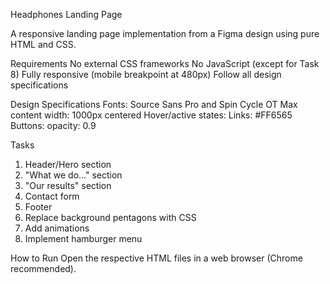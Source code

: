Headphones Landing Page

A responsive landing page implementation from a Figma design using pure HTML and CSS.

Requirements
 No external CSS frameworks
 No JavaScript (except for Task 8)
 Fully responsive (mobile breakpoint at 480px)
 Follow all design specifications

Design Specifications
Fonts: Source Sans Pro and Spin Cycle OT
Max content width: 1000px centered
Hover/active states:
Links: #FF6565
Buttons: opacity: 0.9

 Tasks
1. Header/Hero section
2. "What we do..." section
3. "Our results" section
4. Contact form
5. Footer
6. Replace background pentagons with CSS
7. Add animations
8. Implement hamburger menu

How to Run
Open the respective HTML files in a web browser (Chrome recommended).
